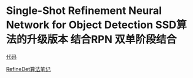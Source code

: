 # Single-Shot Refinement Neural Network for Object Detection SSD算法的升级版本 结合RPN 双单阶段结合

[代码](https://github.com/Ewenwan/RefineDet/blob/master/README.md)

[RefineDet算法笔记](https://blog.csdn.net/u014380165/article/details/79502308)
